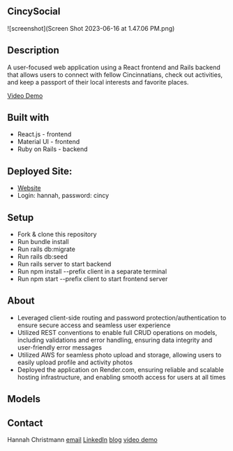 ## CincySocial
![screenshot](Screen Shot 2023-06-16 at 1.47.06 PM.png)

## Description
A user-focused web application using a React frontend and Rails backend that allows users to connect with fellow Cincinnatians, check out activities, and keep a passport of their local interests and favorite places.

[Video Demo](https://youtu.be/fCS8ymbEqUk)

## Built with 
- React.js - frontend
- Material UI - frontend
- Ruby on Rails - backend

## Deployed Site:
- [Website](https://capstone-hced.onrender.com/)
- Login: hannah, password: cincy

## Setup
- Fork & clone this repository
- Run bundle install 
- Run rails db:migrate
- Run rails db:seed
- Run rails server to start backend
- Run npm install --prefix client in a separate terminal
- Run npm start --prefix client to start frontend server

## About
- Leveraged client-side routing and password protection/authentication to ensure secure access and seamless user experience
- Utilized REST conventions to enable full CRUD operations on models, including validations and error handling, ensuring data integrity and user-friendly error messages
- Utilized AWS for seamless photo upload and storage, allowing users to easily upload profile and activity photos
- Deployed the application on Render.com, ensuring reliable and scalable hosting infrastructure, and enabling smooth access for users at all times

## Models 

## Contact 
Hannah Christmann [email](hc109909@gmail.com) [LinkedIn](https://www.linkedin.com/in/hannah-e-christmann/) [blog](https://medium.com/@hc109909) [video demo](https://youtu.be/fCS8ymbEqUk)